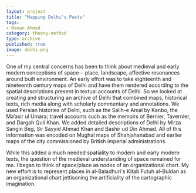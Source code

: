 ```yaml
---
layout: project
title: "Mapping Delhi's Pasts"
tags:
- Manan Ahmed
category: theory-method
type: archive
published: true
image: delhi.png
---
```


One of my central concerns has been to think about medieval and early modern conceptions of space-- place, landscape, affective resonances around built environment. An early effort was to take eighteenth and nineteenth century maps of Delhi and have them rendered according to the spatial descriptions present in textual accounts of Delhi. So we looked at creating and structuring an archive of Delhi that combined maps, historical texts, rich media along with scholarly commentary and annotations. We used Persian histories of Delhi, such as the Salih-e Amal by Kanbo, the Ma’asir ul Umara; travel accounts such as the memoirs of Bernier, Tavernier, and Dargah Quli Khan. We added detailed descriptions of Delhi by Mirza Sangin Beg, Sir Sayyid Ahmad Khan and Bashir ud Din Ahmad. All of this information was encoded on Mughal maps of Shahjahanabad and earlier maps of the city commissioned by British imperial administrations.

While this added a much needed spatiality to modern and early modern texts, the question of the medieval understanding of space remained for me. I began to think of space/place as nodes of an organizational chart. My new effort is to represent places in al-Baladhuri's Kitab Futuh al-Buldan as an organizational chart jettisoning the artificiality of the cartographic imagination.
